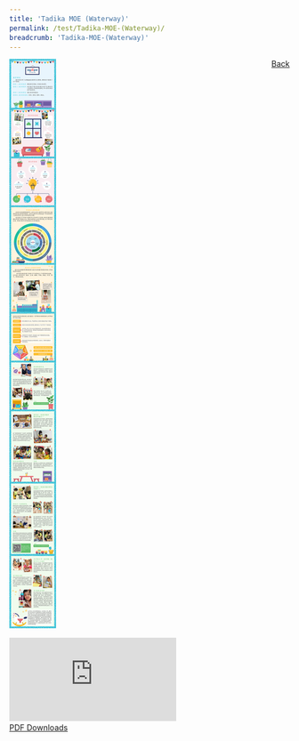 ```yaml
---
title: 'Tadika MOE (Waterway)'
permalink: /test/Tadika-MOE-(Waterway)/
breadcrumb: 'Tadika-MOE-(Waterway)'
---
```

<a href="/gallery/gallery/pameran-bahasa-melayu-malay-language-exhibitions-b/preschool/" style="float:right;">Back</a>
 <img src="/images/AGAPE-Presch-Poster.jpg"> <br/>
<div class="video-container">
  <iframe src="https://www.youtube.com/embed/d6fmLlW8eoE" frameborder="0" allow="accelerometer; autoplay; encrypted-media; gyroscope; picture-in-picture" allowfullscreen></iframe></div>
<a href="/Sharing-Sessions/01-website-exhibitor-template-pdf.pdf" download>PDF Downloads</a>
